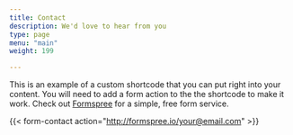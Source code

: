 ```yaml
---
title: Contact
description: We'd love to hear from you
type: page
menu: "main"
weight: 199

---
```



This is an example of a custom shortcode that you can put right into your content. You will need to add a form action to the the shortcode to make it work. Check out [Formspree](https://formspree.io/) for a simple, free form service.

{{< form-contact action="http://formspree.io/your@email.com"  >}}
